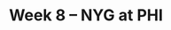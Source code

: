 ---
layout: game
title: Week 8 – NYG at PHI
season: 2002
game_id: 2002_08_NYG_PHI
away_team: NYG
home_team: PHI
---